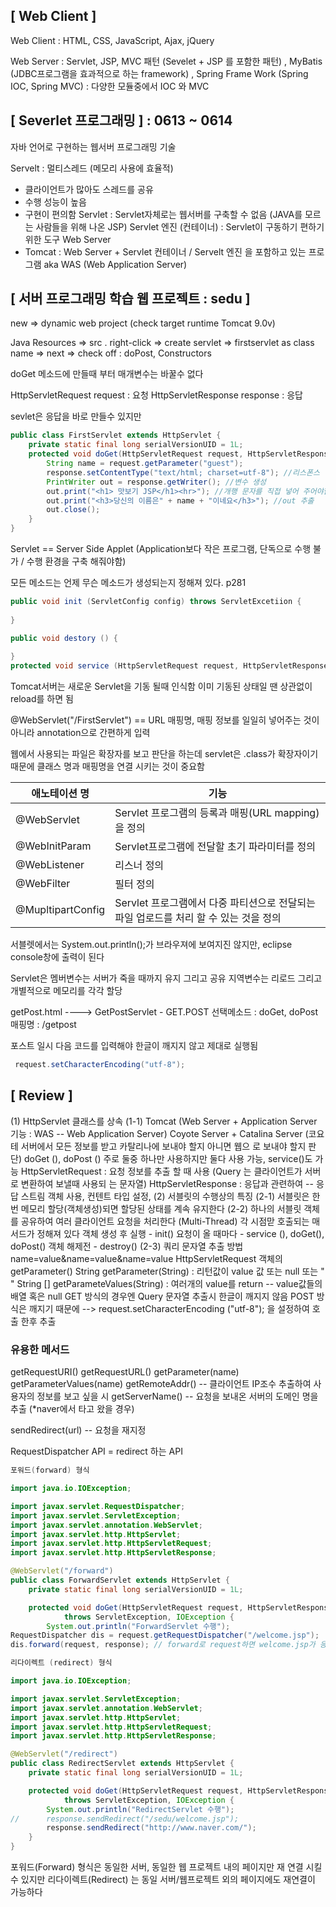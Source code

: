 ## [ Web Client ]

Web Client : HTML, CSS, JavaScript, Ajax, jQuery

Web Server : Servlet, JSP, MVC 패턴 (Sevelet + JSP 를 포함한 패턴)
, MyBatis (JDBC프로그램을 효과적으로 하는 framework)
, Spring Frame Work (Spring IOC, Spring MVC) : 다양한 모듈중에서 IOC 와 MVC

## [ Severlet 프로그래밍 ] : 0613 ~ 0614

자바 언어로 구현하는 웹서버 프로그래밍 기술

Servelt : 멀티스레드 (메모리 사용에 효율적)

- 클라이언트가 많아도 스레드를 공유
- 수행 성능이 높음
- 구현이 편의함
  Servlet : Servlet자체로는 웹서버를 구축할 수 없음 (JAVA를 모르는 사람들을 위해 나온 JSP)
  Servlet 엔진 (컨테이너) : Servlet이 구동하기 편하기 위한 도구
  Web Server 
- Tomcat : Web Server + Servlet 컨테이너 / Servelt 엔진 을 포함하고 있는 프로그램
  aka WAS (Web Application Server)

## [ 서버 프로그래밍 학습 웹 프로젝트 : sedu ]

new => dynamic web project (check target runtime Tomcat 9.0v) 

Java Resources => src . right-click  => create servlet => firstservlet as class name =>  next => check off : doPost, Constructors

doGet 메소드에 만들때 부터 매개변수는 바꿀수 없다

HttpServletRequest request : 요청
HttpServletResponse response : 응답

sevlet은 응답을 바로 만들수 있지만 



```java
public class FirstServlet extends HttpServlet {
	private static final long serialVersionUID = 1L;
	protected void doGet(HttpServletRequest request, HttpServletResponse response) throws ServletException, IOException {
		String name = request.getParameter("guest");
		response.setContentType("text/html; charset=utf-8"); //리스폰스 형식을 정해 줘야함
		PrintWriter out = response.getWriter(); //변수 생성
        out.print("<h1> 맛보기 JSP</h1><hr>"); //개행 문자를 직접 넣어 주어야함
		out.print("<h3>당신의 이름은" + name + "이네요</h3>"); //out 추출
		out.close();
	}
}
```

Servlet == Server Side Applet (Application보다 작은 프로그램, 단독으로 수행 불가 / 수행 환경을 구축 해줘야함)

모든 메소드는 언제 무슨 메소드가 생성되는지 정해져 있다. p281

```java
public void init (ServletConfig config) throws ServletExcetiion {
    
}

public void destory () {
    
}
protected void service (HttpServletRequest request, HttpServletResponse response) throws 
```

Tomcat서버는 새로운 Servlet을 기동 될때 인식함
이미 기동된 상태일 땐 상관없이 reload를 하면 됨

@WebServlet("/FirstServlet") == URL 매핑명, 매핑 정보를 일일히 넣어주는 것이 아니라 annotation으로 간편하게 입력

웹에서 사용되는 파일은 확장자를 보고 판단을 하는데 servlet은 .class가 확장자이기 때문에 클래스 명과 매핑명을 연결 시키는 것이 중요함



| 애노테이션 명     | 기능                                                         |
| ----------------- | ------------------------------------------------------------ |
| @WebServlet       | Servlet 프로그램의 등록과 매핑(URL mapping)을 정의           |
| @WebInitParam     | Servlet프로그램에 전달할 초기 파라미터를 정의                |
| @WebListener      | 리스너 정의                                                  |
| @WebFilter        | 필터 정의                                                    |
| @MupltipartConfig | Servlet 프로그램에서 다중 파티션으로 전달되는 파일 업로드를 처리 할 수 있는 것을 정의 |

서블렛에서는 System.out.println();가 브라우져에 보여지진 않지만, eclipse console창에 출력이 된다

Servlet은 멤버변수는 서버가 죽을 때까지 유지 그리고 공유
지역변수는 리로드 그리고 개별적으로 메모리를 각각 할당

getPost.html ----> GetPostServlet - GET.POST
                             선택메소드 : doGet, doPost
                             매핑명 : /getpost

포스트 일시 다음 코드를 입력해야 한글이 깨지지 않고 제대로 실행됨

```java
 request.setCharacterEncoding("utf-8");
```



## [ Review ]

(1) HttpServlet 클래스를 상속
(1-1) Tomcat (Web Server + Application Server 기능 : WAS -- Web Application Server)
                      Coyote Server + Catalina Server (코요테 서버에서 모든 정보를 받고 카탈리나에 보내야 할지 아니면 웹으   					  로 보내야 할지 판단)
				      doGet (), doPost () 주로 둘중 하나만 사용하지만 둘다 사용 가능, service()도 가능
				      HttpServletRequest : 요청 정보를 추출 할 때 사용 (Query 는 클라이언트가 서버로 변환하여 보낼때 사용되  														는 문자열)
				      HttpServletResponse : 응답과 관련하여 -- 응답 스트림 객체 사용, 컨텐트 타입 설정, 
(2) 서블릿의 수행상의 특징
(2-1) 서블릿은 한번 메모리 할당(객체생성)되면 할당된 상태를 계속 유지한다
(2-2) 하나의 서블릿 객체를 공유하여 여러 클라이언트 요청을 처리한다 (Multi-Thread)
		 각 시점맏 호출되는 매서드가 정해져 있다
        	 객체 생성 후 실행 - init()
        	 요청이 올 때마다 - service (), doGet(), doPost()
			 객체 해제전 - destroy()
(2-3) 쿼리 문자열 추출 방법
		 name=value&name=value&name=value
		 HttpServletRequest 객체의 getParameter()
				String getParameter(String) : 리턴값이 value 값 또는 null 또는 " "
		  	  String [] getParameteValues(String) : 여러개의 value를 return -- value값들의 배열 혹은 null
		 GET 방식의 경우엔 Query 문자열 추출시 한글이 깨지지 않음
		 POST 방식은 깨지기 때문에 --> request.setCharacterEncoding ("utf-8"); 을 설정하여 호출 한후 추출

### 유용한 메서드

getRequestURI()
getRequestURL()
getParameter(name)
getParameterValues(name)
getRemoteAddr() -- 클라이언트 IP조수 추출하여 사용자의 정보를 보고 싶을 시
getServerName() -- 요청을 보내온 서버의 도메인 명을 추출 (*naver에서 타고 왔을 경우)

sendRedirect(url) -- 요청을 재지정

RequestDispatcher API = redirect 하는 API

```java
포워드(forward) 형식

import java.io.IOException;

import javax.servlet.RequestDispatcher;
import javax.servlet.ServletException;
import javax.servlet.annotation.WebServlet;
import javax.servlet.http.HttpServlet;
import javax.servlet.http.HttpServletRequest;
import javax.servlet.http.HttpServletResponse;

@WebServlet("/forward")
public class ForwardServlet extends HttpServlet {
	private static final long serialVersionUID = 1L;

	protected void doGet(HttpServletRequest request, HttpServletResponse response)
			throws ServletException, IOException {
		System.out.println("ForwardServlet 수행");
RequestDispatcher dis = request.getRequestDispatcher("/welcome.jsp");
dis.forward(request, response); // forward로 request하면 welcome.jsp가 응답
```



```java
리다이렉트 (redirect) 형식

import java.io.IOException;

import javax.servlet.ServletException;
import javax.servlet.annotation.WebServlet;
import javax.servlet.http.HttpServlet;
import javax.servlet.http.HttpServletRequest;
import javax.servlet.http.HttpServletResponse;

@WebServlet("/redirect")
public class RedirectServlet extends HttpServlet {
	private static final long serialVersionUID = 1L;

	protected void doGet(HttpServletRequest request, HttpServletResponse response)
			throws ServletException, IOException {
		System.out.println("RedirectServlet 수행");
//		response.sendRedirect("/sedu/welcome.jsp");
        response.sendRedirect("http://www.naver.com/");
	}
}
```

포워드(Forward) 형식은 동일한 서버, 동일한 웹 프로젝트 내의 페이지만 재 연결 시킬수 있지만 리다이렉트(Redirect) 는 동일 서버/웹프로젝트 외의 페이지에도 재연결이 가능하다